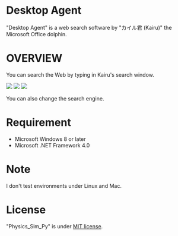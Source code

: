 # Desktop Agent
 
"Desktop Agent" is a web search software by "カイル君 (Kairu)" the Microsoft Office dolphin.
 
# OVERVIEW
 
You can search the Web by typing in Kairu's search window.

![](https://user-images.githubusercontent.com/88919409/157601288-e0f37334-2096-4d91-850e-c50ebc8ab983.png)
![](https://user-images.githubusercontent.com/88919409/157601800-533733f4-6e5e-46b9-a15a-85387cb01637.png)
![](https://user-images.githubusercontent.com/88919409/157601803-c431ebe2-08da-42cf-96c6-c9e07c44569d.png)

You can also change the search engine.

# Requirement
 
* Microsoft Windows 8 or later
* Microsoft .NET Framework 4.0

# Note

I don't test environments under Linux and Mac.
 
# License
 
"Physics_Sim_Py" is under [MIT license](https://en.wikipedia.org/wiki/MIT_License).

